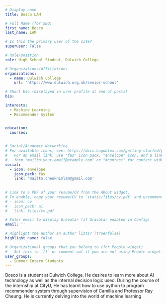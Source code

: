 ```yaml
---
# Display name
title: Bosco LAM

# Full Name (for SEO)
first_name: Bosco
last_name: LAM

# Is this the primary user of the site?
superuser: False

# Role/position
role: High School Student, Dulwich College

# Organizations/Affiliations
organizations:
  - name: Dulwich College
    url: 'https://www.dulwich.org.uk/senior-school'

# Short bio (displayed in user profile at end of posts)
bio: 

interests:
  - Machine Learning
  - Recommender System 


education:
  courses:
    

# Social/Academic Networking
# For available icons, see: https://docs.hugoblox.com/getting-started/page-builder/#icons
#   For an email link, use "fas" icon pack, "envelope" icon, and a link in the
#   form "mailto:your-email@example.com" or "#contact" for contact widget.
social:
  - icon: envelope
    icon_pack: fas
    link: 'mailto:cheukhimlam@gmail.com'
       
    
# Link to a PDF of your resume/CV from the About widget.
# To enable, copy your resume/CV to `static/files/cv.pdf` and uncomment the lines below.
# - icon: cv
#   icon_pack: ai
#   link: files/cv.pdf

# Enter email to display Gravatar (if Gravatar enabled in Config)
email: ''

# Highlight the author in author lists? (true/false)
highlight_name: false

# Organizational groups that you belong to (for People widget)
#   Set this to `[]` or comment out if you are not using People widget.
user_groups:
  - Summer Intern Students
---
```


Bosco is a student at Dulwich College. He desires to learn more about AI technology as well as the internal decision logic used. During the course of the internship at CityU, He has learnt how to use python to program recommender system through supervision of Camilla and Professor Ray Cheung. He is currently delving into the world of machine learning.